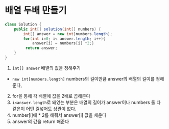 # 배열 두배 만들기

```java
class Solution {
    public int[] solution(int[] numbers) {
        int[] answer = new int[numbers.length];
        for(int i=0; i< answer.length; i++){
            answer[i] = numbers[i] *2;}
         return answer;
    }
}
```

1. `int[] answer` 배열의 값을 정해주기 
- `new int[numbers.length]` numbers의 길이만큼 answer의 배열의 길이를 정해준다,
2. for을 통해 각 배열에 값을 2배로 곱해준다
3. `i<answer.length`로 돼있는 부분은 배열의 길이가 answer이나 numbers 둘 다 같은이 어떤 걸넣어도 상관이 없다.  
4. number[i]에 * 2를 해줘서 answer[i] 값을 채운다
5. answer의 값을 return 해준다

